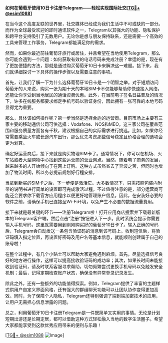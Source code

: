 **如何在葡萄牙使用10日卡注册Telegram——轻松实现国际社交[[TG💪+ @esim1088](https://t.me/s/esim1088)]**

在当今这个高度互联的世界里，社交媒体已经成为我们生活中不可或缺的一部分。而作为全球最受欢迎的即时通讯软件之一，Telegram以其强大的功能、隐私保护和跨平台支持吸引了无数用户。无论你是想与朋友保持联系，还是需要一个高效的工具来管理工作事务，Telegram都能满足你的需求。

然而，如果你最近前往葡萄牙旅行或居住，并且希望在当地使用Telegram，那么你可能会遇到一个问题：如何获取有效的电话号码来完成注册？幸运的是，现在有了更加便捷的方法，那就是通过购买葡萄牙10日卡来解决这一难题。接下来，我们就详细探讨一下具体的操作步骤以及需要注意的事项。

首先，让我们了解一下为什么选择葡萄牙10日卡是一个明智之举。对于短期访问葡萄牙的人来说，购买一张为期十天的本地SIM卡不仅能够帮助你快速接入网络，还能让你享受到当地居民的通话资费优惠。此外，在当前电子签名日益普及的情况下，许多在线服务都要求绑定手机号码以验证身份，因此拥有一张可靠的本地号码显得尤为重要。

那么，具体该如何操作呢？第一步当然是选择合适的运营商。目前市场上主要有三家主要的移动通信公司可供选择：Vodafone、NOS和MEO。这三家公司在覆盖范围和服务质量方面各有千秋，建议根据自己的实际需求进行挑选。比如，如果你经常需要乘坐火车或长途汽车出行，那么优先考虑那些信号稳定且价格合理的选项会更为划算。

确定好运营商后，接下来就是购买物理SIM卡了。通常情况下，你可以在机场、火车站或者大型购物中心找到这些运营商的营业网点。当然，随着电子商务的发展，越来越多的人开始倾向于在网上订购。这种方式虽然省去了奔波之苦，但同时也增加了物流时间，所以务必提前规划好行程安排。

当拿到新买的SIM卡之后，下一步便是激活它。大多数情况下，只需按照包装内附带的说明书进行简单的设置即可完成激活过程。不过值得注意的是，部分运营商可能还会要求你下载官方应用程序以便更好地管理账户信息。因此，在安装好必要的软件之前，请确保手机已连接至Wi-Fi环境，以免产生不必要的数据流量费用。

接下来就是最关键的环节——注册Telegram啦！打开应用商店搜索并下载最新版本的Telegram客户端，然后点击“注册”按钮进入下一步。此时系统会提示你需要输入手机号码，这里就需要用到刚刚购买好的葡萄牙10日卡了。输入正确的号码后，Telegram会自动发送一条包含验证码的消息到该号码上。收到短信后，将验证码填入指定位置，再设置好密码及用户名等基本信息，就能顺利创建属于自己的账号啦！

在整个过程中，有几个小贴士可以帮助大家避免遇到麻烦。首先，尽量选择信号良好的地方进行操作，这样可以提高接收验证码的成功率；其次，如果长时间未能接收到验证码，请及时联系客服寻求帮助，切勿频繁尝试更换手机号码以免触发安全机制；最后，记得定期检查账户状态，确保没有异常登录记录发生。

除此之外，还有一些额外的功能值得探索。例如，Telegram提供了丰富的主题样式供用户自定义界面风格，还有强大的群组聊天功能可以让团队协作变得更加高效。同时，为了保障个人隐私，Telegram还特别强调了端到端加密技术的应用，让用户无需担心信息泄露的问题。

总之，利用葡萄牙10日卡注册Telegram是一件既简单又实用的事情。无论是计划短期出游还是长期定居，都可以借助这种方式轻松融入当地的数字生活圈子。希望大家都能享受到这款优秀应用带来的便利与乐趣！

[[TG💪+ @esim1088](https://t.me/s/esim1088) ![Image](https://i.postimg.cc/4NQfJmqS/Snipaste-2025-05-13-00-14-12.png)]